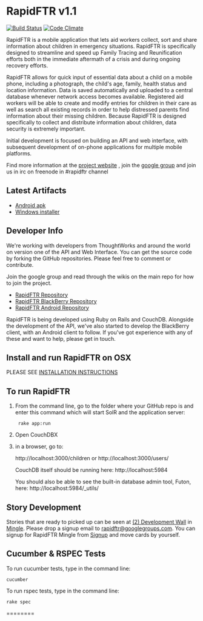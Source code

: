 RapidFTR v1.1
=============

[![Build Status](http://ec2-54-224-119-2.compute-1.amazonaws.com:8111/app/rest/builds/buildType:bt2/statusIcon)](http://ec2-54-224-119-2.compute-1.amazonaws.com:8111/viewType.html?buildTypeId=bt2)
[![Code Climate](https://codeclimate.com/badge.png)](https://codeclimate.com/github/rapidftr/RapidFTR)

RapidFTR is a mobile application that lets aid workers collect, sort and share information about children in emergency situations. RapidFTR is
specifically designed to streamline and speed up Family Tracing and Reunification efforts both in the immediate aftermath of a crisis and during ongoing recovery efforts.

RapidFTR allows for quick input of essential data about a child on a mobile phone, including a photograph, the child's age, family, health status and location information. Data is saved automatically and uploaded to a central database whenever network access becomes available. Registered aid workers will be able to create and modify entries for children in their care as well as search all existing records in order to help distressed parents find information about their missing children. Because RapidFTR is designed specifically to collect and distribute information about children, data security is extremely important.

Initial development is focused on building an API and web interface, with subsequent development of on-phone applications for multiple mobile platforms.

Find more information at the [project website](http://rapidftr.com)
, join the [google group](http://groups.google.com/group/rapidftr/) and join us in irc on freenode in #rapidftr channel

Latest Artifacts
---------------

* [Android apk](http://ec2-54-224-119-2.compute-1.amazonaws.com:8111/repository/download/bt4/.lastSuccessful/rapidftr-android.apk )
* [Windows installer](http://ec2-54-224-119-2.compute-1.amazonaws.com:8111/repository/download/bt17/.lastSuccessful/RapidFTR.msi) 


Developer Info
--------------

We're working with developers from ThoughtWorks and around the world on version one of the API and Web Interface.
You can get the source code by forking the GitHub repositories.
Please feel free to comment or contribute.

Join the google group and read through the wikis on the main repo for how to join the project.

* [RapidFTR Repository](http://github.com/rapidftr/RapidFTR/)
* [RapidFTR BlackBerry Repository](http://github.com/rapidftr/RapidFTR---BlackBerry-Edition)
* [RapidFTR Android Repository](http://github.com/rapidftr/RapidFTR---Android)

RapidFTR is being developed using Ruby on Rails and CouchDB. Alongside the development of the API,
we've also started to develop the BlackBerry client, with an Android client to follow.
If you've got experience with any of these and want to help, please get in touch.

Install and run RapidFTR on OSX
-------------------------------

PLEASE SEE [INSTALLATION INSTRUCTIONS](http://wiki.github.com/rapidftr/RapidFTR/install-and-run-rapidftr-on-osx)

To run RapidFTR
---------------

1. From the command line, go to the folder where your GitHub repo is and enter this command which will start SolR and the application server:

        rake app:run

2. Open CouchDBX

4. in a browser, go to:

    http://localhost:3000/children
    or
    http://localhost:3000/users/

    CouchDB itself should be running here: http://localhost:5984

    You should also be able to see the built-in database admin tool, Futon, here: http://localhost:5984/_utils/

Story Development
-------------

Stories that are ready to picked up can be seen at [(2) Development Wall](http://bit.ly/U1obJ7) in  [Mingle](https://minglehosting.thoughtworks.com/rapidftr/projects/rapidftr).
Please drop a signup email to rapidftr@googlegroups.com.
You can signup for RapidFTR Mingle from [Signup](http://bit.ly/TfPpfb) and move cards by yourself.


Cucumber & RSPEC Tests
-------------

To run cucumber tests, type in the command line:

    cucumber

To run rspec tests, type in the command line:

    rake spec

========
